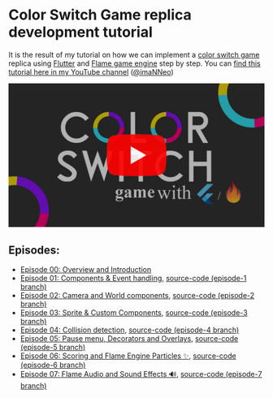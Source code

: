 # Color Switch Game replica development tutorial
It is the result of my tutorial on how we can implement a [color switch game](https://colorswitch.co/) replica using [Flutter](https://flutter.dev) and [Flame game engine](https://flame-engine.org) step by step.
You can [find this tutorial here in my YouTube channel](https://www.youtube.com/playlist?list=PL1-_rCwRcnbNknvJ4fbnsn46_ww8V4CVh) ([@imaNNeo](https://youtube.com/@imaNNeO?si=DsfgCcBjqIv9WIAQ))

[<img src="https://github.com/imaNNeo/flutter_color_switch_game/blob/main/repo_files/overview.jpg" width=600>](https://youtu.be/ubyoQGPnmmw?si=dV8DBO2BgsvEEu7W)

## Episodes:
* [Episode 00: Overview and Introduction](https://youtu.be/ubyoQGPnmmw?si=EC-6fEfQiTSzcF-9)
* [Episode 01: Components & Event handling](https://youtu.be/eiZDbUBesqE), [source-code (episode-1 branch)](https://github.com/imaNNeo/flutter_color_switch_game/tree/episode-1)
* [Episode 02: Camera and World components](https://youtu.be/nyUayMgZqDg), [source-code (episode-2 branch)](https://github.com/imaNNeo/flutter_color_switch_game/tree/episode-2)
* [Episode 03: Sprite & Custom Components](https://youtu.be/Xb5ySgetpmU), [source-code (episode-3 branch)](https://github.com/imaNNeo/flutter_color_switch_game/tree/episode-3)
* [Episode 04: Collision detection](https://youtu.be/w6hEuWPnXQc), [source-code (episode-4 branch)](https://github.com/imaNNeo/flutter_color_switch_game/tree/episode-4)
* [Episode 05: Pause menu, Decorators and Overlays](https://youtu.be/ISSty1nQ-uQ), [source-code (episode-5 branch)](https://github.com/imaNNeo/flutter_color_switch_game/tree/episode-5)
* [Episode 06: Scoring and Flame Engine Particles ✨](https://youtu.be/QAk4YyNcvrA), [source-code (episode-6 branch)](https://github.com/imaNNeo/flutter_color_switch_game/tree/episode-6)
* [Episode 07: Flame Audio and Sound Effects 🔊](https://youtu.be/uqkX_npgOWA), [source-code (episode-7 branch)](https://github.com/imaNNeo/flutter_color_switch_game/tree/episode-7)
